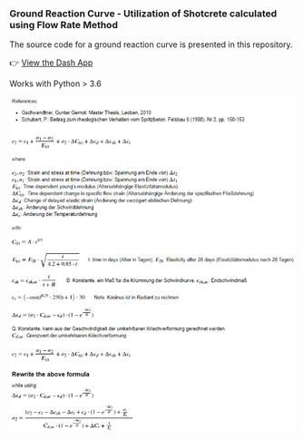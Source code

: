 ### Ground Reaction Curve - Utilization of Shotcrete calculated using Flow Rate Method

The source code for a ground reaction curve is presented in this repository.

👉 [View the Dash App](https://ground-curve.herokuapp.com/)

Works with Python > 3.6

![Flow Rate](https://github.com/onurkoc/ground-curve/blob/master/images/flow_rate_formula.png)

